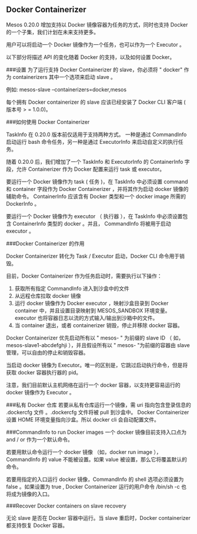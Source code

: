 ## Docker Containerizer

Mesos 0.20.0 增加支持以 Docker 镜像容器为任务的方式，同时也支持 Docker 的一个子集，我们计划在未来支持更多。

用户可以将启动一个 Docker 镜像作为一个任务，也可以作为一个 Executor 。

以下部分将描述 API 的变化随着 Docker 的支持，以及如何设置 Docker。

###设置
为了运行支持 Docker Containerizer 的 slave，你必须将 " docker" 作为 containerizers 其中一个选项来启动 slave 。

例如: mesos-slave –containerizers=docker,mesos


每个拥有 Docker containerizer 的 slave 应该已经安装了 Docker CLI 客户端 ( 版本号 > = 1.0.0)。


###如何使用 Docker Containerizer 

TaskInfo 在 0.20.0 版本前仅适用于支持两种方式。 一种是通过 CommandInfo 启动运行 bash 命令任务，另一种是通过 ExecutorInfo 来启动自定义的执行任务。

随着 0.20.0 后，我们增加了一个 TaskInfo 和 ExecutorInfo 的 ContainerInfo 字段，允许 Containerizer 作为 Docker 配置来运行 task 或 executor。

要运行一个 Docker 镜像作为 task ( 任务 )，在 TaskInfo 中必须设置 command 和 container 字段作为 Docker Containerizer ，并将其作为启动 docker 镜像的辅助命令。 ContainerInfo 应该含有 Docker 类型和一个 docker image 所需的 DockerInfo 。

要运行一个 Docker 镜像作为 executor （ 执行器 ），在 TaskInfo 中必须设置包含 ContainerInfo  类型的 docker 。并且， CommandInfo  将被用于启动 executor 。

###Docker Containerizer 的作用

Docker Containerizer 转化为 Task / Executor 启动，Docker CLI 命令用于销毁。

目前，Docker Containerizer 作为任务启动时，需要执行以下操作：

1. 获取所有指定 CommandInfo 进入到沙盒中的文件
2. 从远程仓库拉取 docker 镜像
3. 运行 docker 镜像作为 Docker executor ，映射沙盒目录到 Docker container 中，并且设置目录映射到 MESOS_SANDBOX 环境变量。 executor 也将容器日志以流的方式输入/输出到沙箱中的文件。
4. 当 container 退出，或者 containerizer 销毁，停止并移除 docker 容器。

 Docker Containerizer 优先启动所有以 " mesos- " 为前缀的 slave ID （ 如，mesos-slave1-abcdefghji ），并且假设所有以 " mesos- "为前缀的容器由 slave 管理，可以自由的停止和销毁容器。

当启动 docker 镜像为 Executor。唯一的区别是，它跳过启动执行命令，但是将获取 docker 容器执行器的 pid。

注意，我们目前默认主机网络在运行一个 docker 容器，以支持更容易运行的 docker 镜像作为 Executor 。

###私有 Docker 仓库
若要从私有仓库运行一个镜像，需 uri 指向包含登录信息的  .dockercfg 文件  。.dockercfg 文件将被 pull 到沙盒中。  Docker Containerizer 设置 HOME 环境变量指向沙盒。所以  docker cli 会自动配置文件。

###CommandInfo to run Docker images
一个 docker 镜像目前支持入口点为 and / or 作为一个默认命令。

若要用默认命令运行一个 docker 镜像 （如，docker run image ）， CommandInfo 的 value  不能被设置。如果 value 被设置，那么它将覆盖默认的命令。

若要用指定的入口运行 docker 镜像，CommandInfo 的 shell 选项必须设置为 false 。如果设置为 true , Docker Containerizer 运行的用户命令  /bin/sh -c 也将成为镜像的入口。

###Recover Docker containers on slave recovery

无论 slave 是否在 Docker 容器中运行。当 slave 重启时，Docker containerizer 都支持恢复 Docker 容器。
